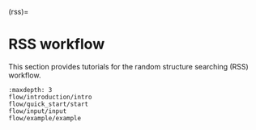 (rss)=

# RSS workflow

This section provides tutorials for the random structure searching (RSS) workflow.

```{toctree}
:maxdepth: 3
flow/introduction/intro
flow/quick_start/start
flow/input/input
flow/example/example
```